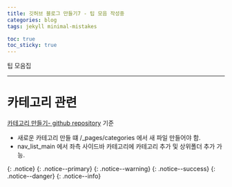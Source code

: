 ```yaml
---
title: 깃허브 블로그 만들기7 - 팁 모음 작성중
categories: blog
tags: jekyll minimal-mistakes

toc: true
toc_sticky: true
---
```

팁 모음집

***

# 카테고리 관련

[카테고리 만들기- github repository](https://github.com/ansohxxn/ansohxxn.github.io/blob/master/) 기준 <br>
- 새로운 카테고리 만들 떄 /_pages/categories 에서 새 파일 만들어야 함.
- nav_list_main 에서 좌측 사이드바 카테고리에 카테고리 추가 및 상위폴더 추가 가능.




{: .notice}
{: .notice--primary}
{: .notice--warning}
{: .notice--success}
{: .notice--danger}
{: .notice--info}
